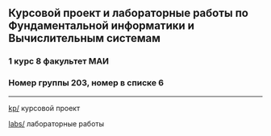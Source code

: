 ## Курсовой проект и лабораторные работы по Фундаментальной информатики и Вычислительным системам
### 1 курс 8 факультет МАИ
### Номер группы 203, номер в списке 6
----
[kp/](https://github.com/ArtDu/mai_study_first_course/tree/master/kp) курсовой проект

[labs/](https://github.com/ArtDu/mai_study_first_course/tree/master/labs) лабораторные работы
